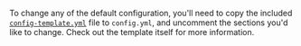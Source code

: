 To change any of the default configuration, you'll need to copy the included [`config-template.yml`](https://github.com/polynote/polynote/blob/master/config-template.yml)
file to `config.yml`, and uncomment the sections you'd like to change. Check out the template itself for more information. 
